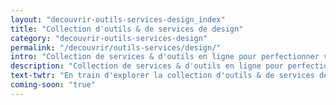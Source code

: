 ```yaml
---
layout: "decouvrir-outils-services-design_index"
title: "Collection d'outils & de services de design"
category: "decouvrir-outils-services-design"
permalink: "/decouvrir/outils-services/design/"
intro: "Collection de services & d'outils en ligne pour perfectionner vos process de design & de collaboration. N'hésitez pas à partager vos découvertes et vos créations. En cours d'élaboration."
description: "Collection de services & d'outils en ligne pour perfectionner vos process de design & de collaboration"
text-twtr: "En train d'explorer la collection d'outils & de services de design du @MagDuWebdesign"
coming-soon: "true" 
---
```

